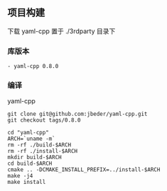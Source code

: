 ## 项目构建
下载 yaml-cpp 置于 ./3rdparty 目录下 

### 库版本

```
- yaml-cpp 0.8.0
```

### 编译

yaml-cpp

```
git clone git@github.com:jbeder/yaml-cpp.git
git checkout tags/0.8.0
```

```shell
cd "yaml-cpp"
ARCH=`uname -m`
rm -rf ./build-$ARCH
rm -rf ./install-$ARCH
mkdir build-$ARCH
cd build-$ARCH
cmake .. -DCMAKE_INSTALL_PREFIX=../install-$ARCH
make -j4
make install
```
